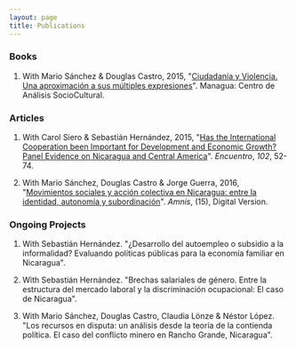 ```yaml
---
layout: page
title: Publications
---
```


### Books
1. With Mario Sánchez & Douglas Castro, 2015, "[Ciudadanía y Violencia. Una aproximación a sus múltiples expresiones](http://biblioteca.clacso.edu.ar/Nicaragua/casc-uca/20150313124733/Ciudadania-y-violencia.pdf)". Managua: Centro de Análisis SocioCultural.

### Articles
1. With Carol Siero & Sebastián Hernández, 2015, "[Has the International Cooperation been Important for Development and Economic Growth? Panel Evidence on Nicaragua and Central America](http://www.uca.edu.ni/2/images/Revista-Encuentro/Revistas/e102/art-5.pdf)". _Encuentro_, _102_, 52-74.

2. With Mario Sánchez, Douglas Castro & Jorge Guerra, 2016, "[Movimientos sociales y acción colectiva en Nicaragua: entre la identidad, autonomía y subordinación](https://amnis.revues.org/2813)". _Amnis_, (15), Digital Version.

### Ongoing Projects

1. With Sebastián Hernández. "¿Desarrollo del autoempleo o subsidio a la informalidad? Evaluando políticas públicas para la economía familiar en Nicaragua".

2. With Sebastián Hernández. "Brechas salariales de género. Entre la estructura del mercado laboral y la discriminación ocupacional: El caso de Nicaragua".

3. With Mario Sánchez, Douglas Castro, Claudia Lönze & Néstor López. "Los recursos en disputa: un análisis desde la teoría de la contienda política. El caso del conflicto minero en Rancho Grande, Nicaragua".
